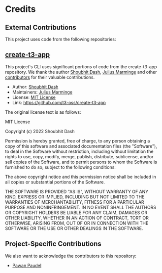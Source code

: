 # Credits

## External Contributions

This project uses code from the following repositories:

## [create-t3-app](https://github.com/t3-oss/create-t3-app)

This project's CLI uses significant portions of code from the create-t3-app repository. We thank the author [Shoubhit Dash](https://github.com/nexxeln), [Julius Marminge](https://github.com/juliusmarminge) and other [contributors](https://github.com/t3-oss/create-t3-app/graphs/contributors) for their valuable contributions.

- Author: [Shoubhit Dash](https://github.com/nexxeln)
- Maintainers: [Julius Marminge](https://github.com/juliusmarminge)
- License: [MIT License](https://github.com/t3-oss/create-t3-app/blob/next/LICENSE)
- Link: <https://github.com/t3-oss/create-t3-app>

The original license text is as follows:

MIT License

Copyright (c) 2022 Shoubhit Dash

Permission is hereby granted, free of charge, to any person obtaining a copy
of this software and associated documentation files (the "Software"), to deal
in the Software without restriction, including without limitation the rights
to use, copy, modify, merge, publish, distribute, sublicense, and/or sell
copies of the Software, and to permit persons to whom the Software is
furnished to do so, subject to the following conditions:

The above copyright notice and this permission notice shall be included in all
copies or substantial portions of the Software.

THE SOFTWARE IS PROVIDED "AS IS", WITHOUT WARRANTY OF ANY KIND, EXPRESS OR
IMPLIED, INCLUDING BUT NOT LIMITED TO THE WARRANTIES OF MERCHANTABILITY,
FITNESS FOR A PARTICULAR PURPOSE AND NONINFRINGEMENT. IN NO EVENT SHALL THE
AUTHORS OR COPYRIGHT HOLDERS BE LIABLE FOR ANY CLAIM, DAMAGES OR OTHER
LIABILITY, WHETHER IN AN ACTION OF CONTRACT, TORT OR OTHERWISE, ARISING FROM,
OUT OF OR IN CONNECTION WITH THE SOFTWARE OR THE USE OR OTHER DEALINGS IN THE
SOFTWARE.

## Project-Specific Contributions

We also want to acknowledge the contributors to this repository:

- [Pawan Paudel](https://github.com/pawanpaudel93)

